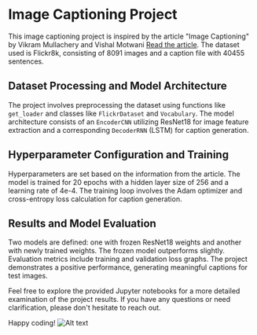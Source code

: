 # Image Captioning Project

This image captioning project is inspired by the article "Image Captioning" by Vikram Mullachery and Vishal Motwani [Read the article](https://arxiv.org/pdf/1805.09137.pdf). The dataset used is Flickr8k, consisting of 8091 images and a caption file with 40455 sentences.

## Dataset Processing and Model Architecture

The project involves preprocessing the dataset using functions like `get_loader` and classes like `FlickrDataset` and `Vocabulary`. The model architecture consists of an `EncoderCNN` utilizing ResNet18 for image feature extraction and a corresponding `DecoderRNN` (LSTM) for caption generation.

## Hyperparameter Configuration and Training

Hyperparameters are set based on the information from the article. The model is trained for 20 epochs with a hidden layer size of 256 and a learning rate of 4e-4. The training loop involves the Adam optimizer and cross-entropy loss calculation for caption generation.

## Results and Model Evaluation

Two models are defined: one with frozen ResNet18 weights and another with newly trained weights. The frozen model outperforms slightly. Evaluation metrics include training and validation loss graphs. The project demonstrates a positive performance, generating meaningful captions for test images.

Feel free to explore the provided Jupyter notebooks for a more detailed examination of the project results. If you have any questions or need clarification, please don't hesitate to reach out.

Happy coding!
![Alt text](Image_captioning/1.jpg)




